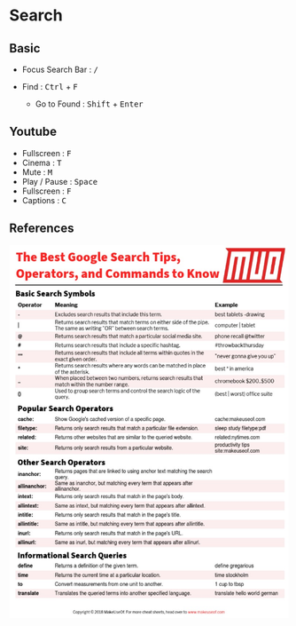 # Search


## Basic
- Focus Search Bar :  <kbd>/</kbd>

- Find : <kbd>Ctrl</kbd> + <kbd>F</kbd> 
  - Go to Found : <kbd>Shift</kbd> + <kbd>Enter</kbd> 


## Youtube

- Fullscreen : <kbd>F</kbd> 
- Cinema : <kbd>T</kbd> 
- Mute : <kbd>M</kbd> 
- Play / Pause : <kbd>Space</kbd> 
- Fullscreen : <kbd>F</kbd> 
- Captions : <kbd>C</kbd> 


## References 

![basic](GoogleSearchCheatSheet.jpg)



